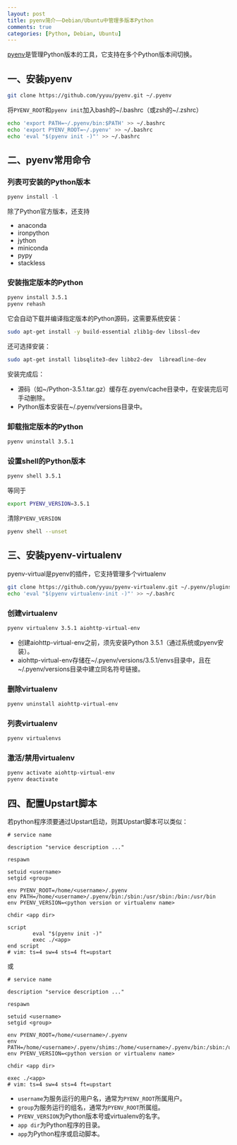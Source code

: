 ```yaml
---
layout: post
title: pyenv简介——Debian/Ubuntu中管理多版本Python
comments: true
categories: [Python, Debian, Ubuntu]
---
```


[pyenv](https://github.com/yyuu/pyenv)是管理Python版本的工具，它支持在多个Python版本间切换。

## 一、安装pyenv

```bash
git clone https://github.com/yyuu/pyenv.git ~/.pyenv
```

将`PYENV_ROOT`和`pyenv init`加入bash的~/.bashrc（或zsh的~/.zshrc）

```bash
echo 'export PATH=~/.pyenv/bin:$PATH' >> ~/.bashrc
echo 'export PYENV_ROOT=~/.pyenv' >> ~/.bashrc
echo 'eval "$(pyenv init -)"' >> ~/.bashrc
```

## 二、pyenv常用命令
### 列表可安装的Python版本

```python
pyenv install -l
```

除了Python官方版本，还支持

* anaconda
* ironpython
* jython
* miniconda
* pypy
* stackless

### 安装指定版本的Python

```bash
pyenv install 3.5.1
pyenv rehash
```


它会自动下载并编译指定版本的Python源码，这需要系统安装：

```bash
sudo apt-get install -y build-essential zlib1g-dev libssl-dev
```

还可选择安装：

```bash
sudo apt-get install libsqlite3-dev libbz2-dev  libreadline-dev
```

安装完成后：

* 源码（如~/Python-3.5.1.tar.gz）缓存在.pyenv/cache目录中，在安装完后可手动删除。
* Python版本安装在~/.pyenv/versions目录中。

### 卸载指定版本的Python

```bash
pyenv uninstall 3.5.1
```

### 设置shell的Python版本

```bash
pyenv shell 3.5.1
```

等同于

```bash
export PYENV_VERSION=3.5.1
```

清除`PYENV_VERSION`

```bash
pyenv shell --unset
```

## 三、安装pyenv-virtualenv

pyenv-virtual是pyenv的插件，它支持管理多个virtualenv

```bash
git clone https://github.com/yyuu/pyenv-virtualenv.git ~/.pyenv/plugins/pyenv-virtualenv
echo 'eval "$(pyenv virtualenv-init -)"' >> ~/.bashrc
```

### 创建virtualenv

```bash
pyenv virtualenv 3.5.1 aiohttp-virtual-env
```

* 创建aiohttp-virtual-env之前，须先安装Python 3.5.1（通过系统或pyenv安装）。
* aiohttp-virtual-env存储在~/.pyenv/versions/3.5.1/envs目录中，且在~/.pyenv/versions目录中建立同名符号链接。

### 删除virtualenv

```bash
pyenv uninstall aiohttp-virtual-env
```

### 列表virtualenv

```bash
pyenv virtualenvs
```

### 激活/禁用virtualenv

```bash
pyenv activate aiohttp-virtual-env
pyenv deactivate
```

## 四、配置Upstart脚本

若python程序须要通过Upstart启动，则其Upstart脚本可以类似：

```
# service name

description "service description ..."

respawn

setuid <username>
setgid <group>

env PYENV_ROOT=/home/<username>/.pyenv
env PATH=/home/<username>/.pyenv/bin:/sbin:/usr/sbin:/bin:/usr/bin
env PYENV_VERSION=<python version or virtualenv name>

chdir <app dir>

script
        eval "$(pyenv init -)"
        exec ./<app>
end script
# vim: ts=4 sw=4 sts=4 ft=upstart
```

或

```
# service name

description "service description ..."

respawn

setuid <username>
setgid <group>

env PYENV_ROOT=/home/<username>/.pyenv
env PATH=/home/<username>/.pyenv/shims:/home/<username>/.pyenv/bin:/sbin:/usr/sbin:/bin:/usr/bin
env PYENV_VERSION=<python version or virtualenv name>

chdir <app dir>

exec ./<app>
# vim: ts=4 sw=4 sts=4 ft=upstart
```

* `username`为服务运行的用户名，通常为`PYENV_ROOT`所属用户。
* `group`为服务运行的组名，通常为`PYENV_ROOT`所属组。
* `PYENV_VERSION`为Python版本号或virtualenv的名字。
* `app dir`为Python程序的目录。
* `app`为Python程序或启动脚本。



